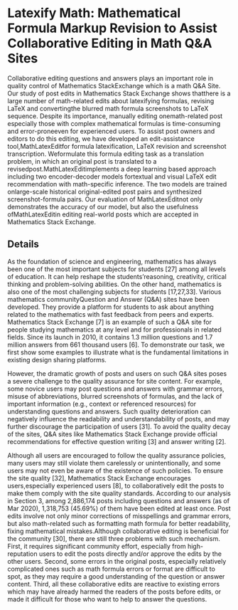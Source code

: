 # Latexify Math: Mathematical Formula Markup Revision to Assist Collaborative Editing in Math Q&A Sites
Collaborative editing questions and answers plays an important role in quality control of Mathematics StackExchange which is a math Q&A Site. Our study of post edits in Mathematics Stack Exchange shows thatthere is a large number of math-related edits about latexifying formulas, revising LaTeX and convertingthe blurred math formula screenshots to LaTeX sequence. Despite its importance, manually editing onemath-related post especially those with complex mathematical formulas is time-consuming and error-proneeven for experienced users. To assist post owners and editors to do this editing, we have developed an edit-assistance tool,MathLatexEditfor formula latexification, LaTeX revision and screenshot transcription. Weformulate this formula editing task as a translation problem, in which an original post is translated to a revisedpost.MathLatexEditimplements a deep learning based approach including two encoder-decoder models fortextual and visual LaTeX edit recommendation with math-specific inference. The two models are trained onlarge-scale historical original-edited post pairs and synthesized screenshot-formula pairs. Our evaluation of MathLatexEditnot only demonstrates the accuracy of our model, but also the usefulness ofMathLatexEditin editing real-world posts which are accepted in Mathematics Stack Exchange.

## Details

As the foundation of science and engineering, mathematics has always been one of the most important subjects for students [27] among all levels of education. It can help reshape the students’reasoning, creativity, critical thinking and problem-solving abilities. On the other hand, mathematics is also one of the most challenging subjects for students [17,27,33]. Various mathematics communityQuestion and Answer (Q&A) sites have been developed. They provide a platform for students to ask about anything related to the mathematics with fast feedback from peers and experts. Mathematics Stack Exchange [7] is an example of such a Q&A site for people studying mathematics at any level and for professionals in related fields. Since its launch in 2010, it contains 1.3 million questions and 1.7 million answers from 661 thousand users [6]. To demonstrate our task, we first show some examples to illustrate what is the fundamental limitations in existing design sharing platforms.

However, the dramatic growth of posts and users on such Q&A sites poses a severe challenge to the quality assurance for site content. For example, some novice users may post questions and answers with grammar errors, misuse of abbreviations, blurred screenshots of formulas, and the lack of important information (e.g., context or referenced resources) for understanding questions and answers. Such quality deterioration can negatively influence the readability and understandability of posts, and may further discourage the participation of users [31]. To avoid the quality decay of the sites, Q&A sites like Mathematics Stack Exchange provide official recommendations for effective question writing [3] and answer writing [2].

Although all users are encouraged to follow the quality assurance policies, many users may still violate them carelessly or unintentionally, and some users may not even be aware of the existence of such policies. To ensure the site quality [32], Mathematics Stack Exchange encourages users,especially experienced users [8], to collaboratively edit the posts to make them comply with the site quality standards. According to our analysis in Section 3, among 2,886,174 posts including questions and answers (as of Mar 2020), 1,318,753 (45.69%) of them have been edited at least once. Post edits involve not only minor corrections of misspellings and grammar errors, but also math-related such as formatting math formula for better readability, fixing mathematical mistakes.Although collaborative editing is beneficial for the community [30], there are still three problems with such mechanism. First, it requires significant community effort, especially from high-reputation users to edit the posts directly and/or approve the edits by the other users. Second, some errors in the original posts, especially relatively complicated ones such as math formula errors or format are difficult to spot, as they may require a good understanding of the question or answer content. Third, all these collaborative edits are reactive to existing errors which may have already harmed the readers of the posts before edits, or made it difficult for those who want to help to answer the questions.
